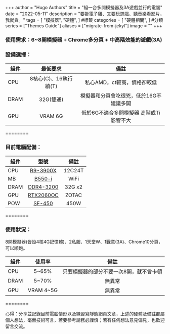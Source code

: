 +++
author = "Hugo Authors"
title = "組一台多開模擬器及3A遊戲並行的電腦"
date = "2022-05-11"
description = "要掛電子雞、又要玩遊戲、聽音樂看影片，我就貪。"
tags = [
    "模擬器",
    "硬體",
] #標籤
categories = [
    "硬體相關",
] #分類
series = ["Themes Guide"]
aliases = ["migrate-from-jekyl"]
image = ""
+++
<!-- Global site tag (gtag.js) - Google Analytics -->
<script async src="https://www.googletagmanager.com/gtag/js?id=G-FNDM35MCGM"></script>
<script>
  window.dataLayer = window.dataLayer || [];
  function gtag(){dataLayer.push(arguments);}
  gtag('js', new Date());

  gtag('config', 'G-FNDM35MCGM');
</script>


### 使用需求：6~8開模擬器 + Chrome多分頁 + 中高階效能的遊戲(3A)  
### 設備選擇：  

|組件	|最低要求	|	備註	|  
| --------   | :----:  | :----:  |
|CPU	|	8核心(C)、16執行續(T)	|	私心AMD，ct較高，價格卻較低	|  
|DRAM	|32G(雙通)	|	模擬器和分頁會吃很兇，低於16G不建議多開	|  
|GPU	|VRAM 6G	|	低於6G不適合多開模擬器  高階或Ti影響不大	|  

========


### 目前電腦配備：  

|組件   |型號       |備註      |  
| --------   | :----:  | :----:  |
|CPU    | [R9-3900X](https://www.amd.com/zh-hant/products/cpu/amd-ryzen-9-3900x "R9-3900X")     |   12C24T|  
|MB     | [B550-i](https://rog.asus.com/tw/motherboards/rog-strix/rog-strix-b550-i-gaming-model/ "B550-i")    |   WiFi  |  
|DRAM   | [DDR4-3200](https://www.teamgroupinc.com/tw/product/elite-u-dimm-ddr4 "DDR4-3200") |   32G x2|  
|GPU    |[RTX2060OC](https://www.zotac.com/tw/product/graphics_card/zotac-gaming-geforce-rtx-2060-oc#spec "RTX2060OC")  |   ZOTAC |  
|POW    |[SF-450](https://www.corsair.com/tw/zh/%E7%B1%BB%E5%88%AB/%E4%BA%A7%E5%93%81/%E7%94%B5%E6%BA%90%E8%A3%85%E7%BD%AE/SF-Series%E2%84%A2-80-PLUS-Gold-Power-Supplies/p/CP-9020104-NA "SF-450")     |   450W  |  

========

### 使用狀況：
8開模擬器(皆設4核4G記憶體)、2私服、1天堂W、1戰意(3A)、Chrome10分頁，可以順跑。  

|組件	|使用率	|	備註	|  
| --------   | :----:  | :----:  |
|CPU	|	5~65%	|	只要模擬器的部分不要一次8開，就不會卡頓	|  
|DRAM	|	5~70%	|	無異常	|  
|GPU	|VRAM 4~5G	|	無異常	|  

========

心得：分享並記錄目前電腦情形以及練習寫靜態網頁文章，上述的硬體及備註都屬個人想法，毫無技術可言，若要參考請務必謹慎；若有任何想法意見偏見，也歡迎留言交流。

